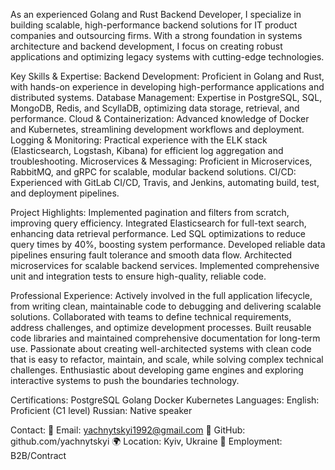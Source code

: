As an experienced Golang and Rust Backend Developer, I specialize in building scalable, high-performance backend solutions for IT product companies and outsourcing firms. With a strong foundation in systems architecture and backend development, I focus on creating robust applications and optimizing legacy systems with cutting-edge technologies.

Key Skills & Expertise:
Backend Development: Proficient in Golang and Rust, with hands-on experience in developing high-performance applications and distributed systems.
Database Management: Expertise in PostgreSQL, SQL, MongoDB, Redis, and ScyllaDB, optimizing data storage, retrieval, and performance.
Cloud & Containerization: Advanced knowledge of Docker and Kubernetes, streamlining development workflows and deployment.
Logging & Monitoring: Practical experience with the ELK stack (Elasticsearch, Logstash, Kibana) for efficient log aggregation and troubleshooting.
Microservices & Messaging: Proficient in Microservices, RabbitMQ, and gRPC for scalable, modular backend solutions.
CI/CD: Experienced with GitLab CI/CD, Travis, and Jenkins, automating build, test, and deployment pipelines.

Project Highlights:
Implemented pagination and filters from scratch, improving query efficiency.
Integrated Elasticsearch for full-text search, enhancing data retrieval performance.
Led SQL optimizations to reduce query times by 40%, boosting system performance.
Developed reliable data pipelines ensuring fault tolerance and smooth data flow.
Architected microservices for scalable backend services.
Implemented comprehensive unit and integration tests to ensure high-quality, reliable code.

Professional Experience:
Actively involved in the full application lifecycle, from writing clean, maintainable code to debugging and delivering scalable solutions.
Collaborated with teams to define technical requirements, address challenges, and optimize development processes.
Built reusable code libraries and maintained comprehensive documentation for long-term use.
Passionate about creating well-architected systems with clean code that is easy to refactor, maintain, and scale, while solving complex technical challenges.
Enthusiastic about developing game engines and exploring interactive systems to push the boundaries technology.

Certifications:
PostgreSQL
Golang
Docker
Kubernetes
Languages:
English: Proficient (C1 level)
Russian: Native speaker

Contact:
📧 Email: yachnytskyi1992@gmail.com
🔗 GitHub: github.com/yachnytskyi
🌍 Location: Kyiv, Ukraine
💼 Employment: B2B/Contract

